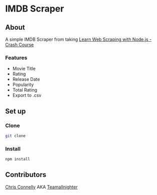 # IMDB Scraper 

## About 

A simple IMDB Scraper from taking [Learn Web Scraping with Node.js - Crash Course](https://www.udemy.com/course/nodejs-web-scraping/)

### Features 

* Movie Title
* Rating 
* Release Date 
* Popularity 
* Total Rating 
* Export to .csv

## Set up

### Clone

```bash
git clone
```

### Install 

```bash
npm install
```

## Contributors 

[Chris Connelly](https://portfolio.chrisconnelly.dev) AKA [Teamallnighter](https://github.com/teamallnighter)




